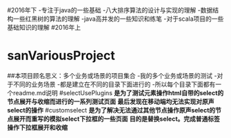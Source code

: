 #2016年下
-专注于java的一些基础
-八大排序算法的设计与实现的理解
-数据结构一些红黑树的算法的理解
-java高并发的一些知识和练笔
-对于scala项目的一些基础知识的理解
#2016年上
# sanVariousProject
##本项目顾名思义：多个业务或场景的项目集合
-我的多个业务或场景的测试
-对于不同的业务场景
-都是建立在不同的目录下面进行的
-所以每个目录下面都有一个readme.md说明
#selectUsePlugins
**是为了测试元素操作html自带的select的节点展开与收缩而进行的一系列测试页面**
**最后发现在移动端均无法实现对原声select的操作**
#customselect
**是为了解决无法通过其他节点操作原声select的节点展开而重写的模拟select下拉框的一些页面**
**目的是替换select。完成普通标签操作下拉框展开和收缩**
